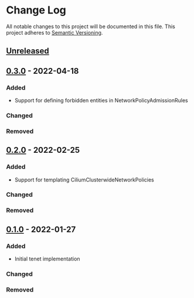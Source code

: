 # Change Log

All notable changes to this project will be documented in this file.
This project adheres to [Semantic Versioning](http://semver.org/).

## [Unreleased]

## [0.3.0] - 2022-04-18

### Added
- Support for defining forbidden entities in NetworkPolicyAdmissionRules

### Changed
### Removed

## [0.2.0] - 2022-02-25

### Added
- Support for templating CiliumClusterwideNetworkPolicies

### Changed
### Removed

## [0.1.0] - 2022-01-27

### Added
- Initial tenet implementation

### Changed
### Removed

[Unreleased]: https://github.com/cybozu-go/neco-template/compare/v0.3.0...HEAD
[0.3.0]: https://github.com/cybozu-go/neco-template/compare/v0.2.0...v0.3.0
[0.2.0]: https://github.com/cybozu-go/neco-template/compare/v0.1.0...v0.2.0
[0.1.0]: https://github.com/cybozu-go/neco-template/compare/eb69a70ad3b330d52f1165ac4a95f6948a3cf658...v0.1.0
